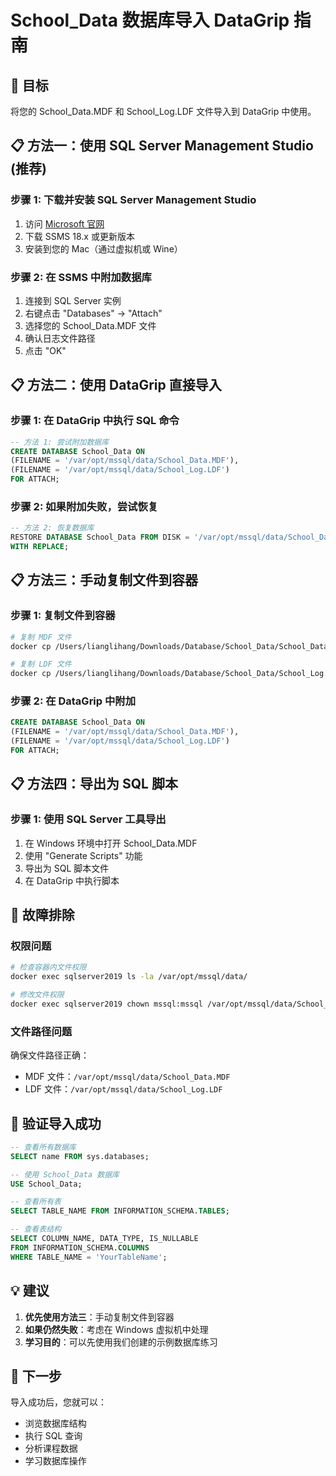 # School_Data 数据库导入 DataGrip 指南

## 🎯 目标
将您的 School_Data.MDF 和 School_Log.LDF 文件导入到 DataGrip 中使用。

## 📋 方法一：使用 SQL Server Management Studio (推荐)

### 步骤 1: 下载并安装 SQL Server Management Studio
1. 访问 [Microsoft 官网](https://docs.microsoft.com/en-us/sql/ssms/download-sql-server-management-studio-ssms)
2. 下载 SSMS 18.x 或更新版本
3. 安装到您的 Mac（通过虚拟机或 Wine）

### 步骤 2: 在 SSMS 中附加数据库
1. 连接到 SQL Server 实例
2. 右键点击 "Databases" → "Attach"
3. 选择您的 School_Data.MDF 文件
4. 确认日志文件路径
5. 点击 "OK"

## 📋 方法二：使用 DataGrip 直接导入

### 步骤 1: 在 DataGrip 中执行 SQL 命令

```sql
-- 方法 1: 尝试附加数据库
CREATE DATABASE School_Data ON 
(FILENAME = '/var/opt/mssql/data/School_Data.MDF'),
(FILENAME = '/var/opt/mssql/data/School_Log.LDF')
FOR ATTACH;
```

### 步骤 2: 如果附加失败，尝试恢复

```sql
-- 方法 2: 恢复数据库
RESTORE DATABASE School_Data FROM DISK = '/var/opt/mssql/data/School_Data.MDF'
WITH REPLACE;
```

## 📋 方法三：手动复制文件到容器

### 步骤 1: 复制文件到容器
```bash
# 复制 MDF 文件
docker cp /Users/lianglihang/Downloads/Database/School_Data/School_Data.MDF sqlserver2019:/var/opt/mssql/data/

# 复制 LDF 文件
docker cp /Users/lianglihang/Downloads/Database/School_Data/School_Log.LDF sqlserver2019:/var/opt/mssql/data/
```

### 步骤 2: 在 DataGrip 中附加
```sql
CREATE DATABASE School_Data ON 
(FILENAME = '/var/opt/mssql/data/School_Data.MDF'),
(FILENAME = '/var/opt/mssql/data/School_Log.LDF')
FOR ATTACH;
```

## 📋 方法四：导出为 SQL 脚本

### 步骤 1: 使用 SQL Server 工具导出
1. 在 Windows 环境中打开 School_Data.MDF
2. 使用 "Generate Scripts" 功能
3. 导出为 SQL 脚本文件
4. 在 DataGrip 中执行脚本

## 🔧 故障排除

### 权限问题
```bash
# 检查容器内文件权限
docker exec sqlserver2019 ls -la /var/opt/mssql/data/

# 修改文件权限
docker exec sqlserver2019 chown mssql:mssql /var/opt/mssql/data/School_Data.*
```

### 文件路径问题
确保文件路径正确：
- MDF 文件：`/var/opt/mssql/data/School_Data.MDF`
- LDF 文件：`/var/opt/mssql/data/School_Log.LDF`

## 🎉 验证导入成功

```sql
-- 查看所有数据库
SELECT name FROM sys.databases;

-- 使用 School_Data 数据库
USE School_Data;

-- 查看所有表
SELECT TABLE_NAME FROM INFORMATION_SCHEMA.TABLES;

-- 查看表结构
SELECT COLUMN_NAME, DATA_TYPE, IS_NULLABLE 
FROM INFORMATION_SCHEMA.COLUMNS 
WHERE TABLE_NAME = 'YourTableName';
```

## 💡 建议

1. **优先使用方法三**：手动复制文件到容器
2. **如果仍然失败**：考虑在 Windows 虚拟机中处理
3. **学习目的**：可以先使用我们创建的示例数据库练习

## 🚀 下一步

导入成功后，您就可以：
- 浏览数据库结构
- 执行 SQL 查询
- 分析课程数据
- 学习数据库操作

